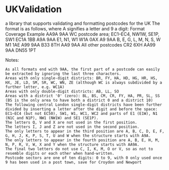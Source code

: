 # UKValidation
a library that supports validating and formatting postcodes for the UK
The format is as follows, where A signifies a letter and 9 a digit:
Format 	Coverage 	Example
AA9A 9AA 	WC postcode area; EC1–EC4, NW1W, SE1P, SW1 	EC1A 1BB
A9A 9AA 	E1, N1, W1 	W1A 0AX
A9 9AA 	B, E, G, L, M, N, S, W 	M1 1AE
A99 9AA 	B33 8TH
AA9 9AA 	All other postcodes 	CR2 6XH
AA99 9AA 	DN55 1PT 

Notes:

    As all formats end with 9AA, the first part of a postcode can easily be extracted by ignoring the last three characters.
    Areas with only single-digit districts: BR, FY, HA, HD, HG, HR, HS, HX, JE, LD, SM, SR, WC, WN, ZE (although WC is always subdivided by a further letter, e.g. WC1A)
    Areas with only double-digit districts: AB, LL, SO
    Areas with a district '0' (zero): BL, BS, CM, CR, FY, HA, PR, SL, SS (BS is the only area to have both a district 0 and a district 10)
    The following central London single-digit districts have been further divided by inserting a letter after the digit and before the space: EC1–EC4 (but not EC50), SW1, W1, WC1, WC2 and parts of E1 (E1W), N1 (N1C and N1P), NW1 (NW1W) and SE1 (SE1P).
    The letters Q, V and X are not used in the first position.
    The letters I, J and Z are not used in the second position.
    The only letters to appear in the third position are A, B, C, D, E, F, G, H, J, K, P, S, T, U and W when the structure starts with A9A.
    The only letters to appear in the fourth position are A, B, E, H, M, N, P, R, V, W, X and Y when the structure starts with AA9A.
    The final two letters do not use C, I, K, M, O or V, so as not to resemble digits or each other when hand-written.
    Postcode sectors are one of ten digits: 0 to 9, with 0 only used once 9 has been used in a post town, save for Croydon and Newport
    
    

